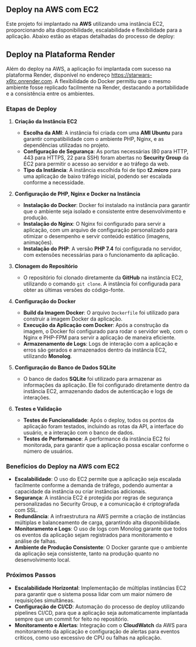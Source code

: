 ## **Deploy na AWS com EC2**

Este projeto foi implantado na **AWS** utilizando uma instância EC2, proporcionando alta disponibilidade, escalabilidade e flexibilidade para a aplicação. Abaixo estão as etapas detalhadas do processo de deploy:

## **Deploy na Plataforma Render**
Além do deploy na AWS, a aplicação foi implantada com sucesso na plataforma Render, disponível no endereço https://starwars-x6tc.onrender.com. A flexibilidade do Docker permitiu que o mesmo ambiente fosse replicado facilmente na Render, destacando a portabilidade e a consistência entre os ambientes.

### **Etapas de Deploy**

1. **Criação da Instância EC2**
   - **Escolha da AMI**: A instância foi criada com uma **AMI Ubuntu** para garantir compatibilidade com o ambiente PHP, Nginx, e as dependências utilizadas no projeto.
   - **Configuração de Segurança**: As portas necessárias (80 para HTTP, 443 para HTTPS, 22 para SSH) foram abertas no **Security Group** da EC2 para permitir o acesso ao servidor e ao tráfego da web.
   - **Tipo da Instância**: A instância escolhida foi de tipo **t2.micro** para uma aplicação de baixo tráfego inicial, podendo ser escalada conforme a necessidade.

2. **Configuração de PHP, Nginx e Docker na Instância**
   - **Instalação do Docker**: Docker foi instalado na instância para garantir que o ambiente seja isolado e consistente entre desenvolvimento e produção.
   - **Instalação do Nginx**: O Nginx foi configurado para servir a aplicação, com um arquivo de configuração personalizado para otimizar o desempenho e servir conteúdo estático (imagens, animações).
   - **Instalação do PHP**: A versão **PHP 7.4** foi configurada no servidor, com extensões necessárias para o funcionamento da aplicação.

3. **Clonagem do Repositório**
   - O repositório foi clonado diretamente da **GitHub** na instância EC2, utilizando o comando `git clone`. A instância foi configurada para obter as últimas versões do código-fonte.

4. **Configuração do Docker**
   - **Build da Imagem Docker**: O arquivo `Dockerfile` foi utilizado para construir a imagem Docker da aplicação.
   - **Execução da Aplicação com Docker**: Após a construção da imagem, o Docker foi configurado para rodar o servidor web, com o Nginx e PHP-FPM para servir a aplicação de maneira eficiente.
   - **Armazenamento de Logs**: Logs de interação com a aplicação e erros são gerados e armazenados dentro da instância EC2, utilizando **Monolog**.

5. **Configuração do Banco de Dados SQLite**
   - O banco de dados **SQLite** foi utilizado para armazenar as informações da aplicação. Ele foi configurado diretamente dentro da instância EC2, armazenando dados de autenticação e logs de interações.

6. **Testes e Validação**
   - **Testes de Funcionalidade**: Após o deploy, todos os pontos da aplicação foram testados, incluindo as rotas da API, a interface do usuário, e a interação com o banco de dados.
   - **Testes de Performance**: A performance da instância EC2 foi monitorada, para garantir que a aplicação possa escalar conforme o número de usuários.

### **Benefícios do Deploy na AWS com EC2**
- **Escalabilidade**: O uso do EC2 permite que a aplicação seja escalada facilmente conforme a demanda de tráfego, podendo aumentar a capacidade da instância ou criar instâncias adicionais.
- **Segurança**: A instância EC2 é protegida por regras de segurança personalizadas no Security Group, e a comunicação é criptografada com SSL.
- **Redundância**: A infraestrutura na AWS permite a criação de instâncias múltiplas e balanceamento de carga, garantindo alta disponibilidade.
- **Monitoramento e Logs**: O uso de logs com Monolog garante que todos os eventos da aplicação sejam registrados para monitoramento e análise de falhas.
- **Ambiente de Produção Consistente**: O Docker garante que o ambiente da aplicação seja consistente, tanto na produção quanto no desenvolvimento local.

### **Próximos Passos**
- **Escalabilidade Horizontal**: Implementação de múltiplas instâncias EC2 para garantir que o sistema possa lidar com um maior número de requisições simultâneas.
- **Configuração de CI/CD**: Automação do processo de deploy utilizando pipelines CI/CD, para que a aplicação seja automaticamente implantada sempre que um commit for feito no repositório.
- **Monitoramento e Alertas**: Integração com o **CloudWatch** da AWS para monitoramento da aplicação e configuração de alertas para eventos críticos, como uso excessivo de CPU ou falhas na aplicação.
